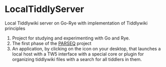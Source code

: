 # LocalTiddlyServer
Local Tiddlywiki server on Go-Rye with implementation of Tiddlywiki principles

1. Project for studying and experimenting with Go and Rye.
2. The first phase of the [PARSEQ](https://github.com/Serj-Aleks/PARSEQ) project
3. An application, by clicking on the icon on your desktop, that launches a local host with a TW5 interface with a special core or plugin for organizing tiddlywiki files with a search for all tiddlers in them.
